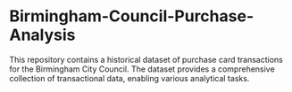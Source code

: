 # Birmingham-Council-Purchase-Analysis
This repository contains a historical dataset of purchase card transactions for the Birmingham City Council. The dataset provides a comprehensive collection of transactional data, enabling various analytical tasks.
